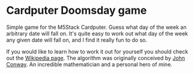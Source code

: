 # Cardputer Doomsday game

Simple game for the M5Stack Cardputer. Guess what day of the week an arbitrary date will fall on. It's quite easy to work out what day of the week any given date will fall on, and I find it really fun to do so.

If you would like to learn how to work it out for yourself you should check out the [Wikipedia page](https://en.wikipedia.org/wiki/Doomsday_rule). The algorithm was originally conceived by [John Conway](https://en.wikipedia.org/wiki/John_Horton_Conway). An incredible mathematician and a personal hero of mine.
